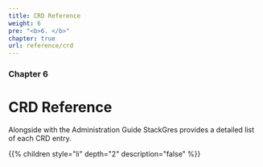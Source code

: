 ```yaml
---
title: CRD Reference
weight: 6
pre: "<b>6. </b>"
chapter: true
url: reference/crd
---
```


### Chapter 6

# CRD Reference

Alongside with the Administration Guide StackGres provides a detailed list of each CRD entry.

{{% children style="li" depth="2" description="false" %}}